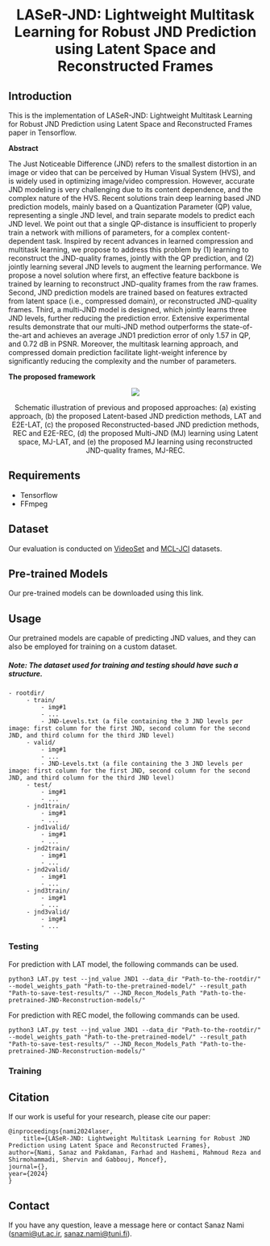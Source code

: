<h1 align="center"> LASeR-JND: Lightweight Multitask Learning for Robust JND Prediction using Latent Space and Reconstructed Frames</h1>

## Introduction

This is the implementation of LASeR-JND: Lightweight Multitask Learning for Robust JND Prediction using Latent Space and Reconstructed Frames paper in Tensorflow.

**Abstract**

The Just Noticeable Difference (JND) refers to the smallest distortion in an image or video that can be perceived by Human Visual System (HVS), and is widely used in optimizing image/video compression. However, accurate JND modeling is very challenging due to its content dependence, and the complex nature of the HVS. Recent solutions train deep learning based JND prediction models, mainly based on a Quantization Parameter (QP) value, representing a single JND level, and train separate models to predict each JND level. We point out that a single QP-distance is insufficient to properly train a network with millions of parameters, for a complex content-dependent task. Inspired by recent advances in learned compression and multitask learning, we propose to address this problem by (1) learning to reconstruct the JND-quality frames, jointly with the QP prediction, and (2) jointly learning several JND levels to augment the learning performance. We propose a novel solution where first, an effective feature backbone is trained by learning to reconstruct JND-quality frames from the raw frames. Second, JND prediction models are trained based on features extracted from latent space (i.e., compressed domain), or reconstructed JND-quality frames. Third, a multi-JND model is designed, which jointly learns three JND levels, further reducing the prediction error. Extensive experimental results demonstrate that our multi-JND method outperforms the state-of-the-art and achieves an average JND1 prediction error of only 1.57 in QP, and 0.72 dB in PSNR. Moreover, the multitask learning approach, and compressed domain prediction facilitate light-weight inference by significantly reducing the complexity and the number of parameters. 


**The proposed framework**
<p align="center">
  <img src="https://github.com/sanaznami/LASeR-JND/assets/59918141/8edce9b1-a6a6-440c-a468-374375cb7cb8">
</p>

<p align="center">Schematic illustration of previous and proposed approaches: (a) existing approach, (b) the proposed Latent-based JND prediction methods, LAT and E2E-LAT, (c) the proposed Reconstructed-based JND prediction methods, REC and E2E-REC, (d) the proposed Multi-JND (MJ) learning using Latent space, MJ-LAT, and (e) the proposed MJ learning using reconstructed JND-quality frames, MJ-REC.</p>


## Requirements

- Tensorflow
- FFmpeg


## Dataset

Our evaluation is conducted on [VideoSet](https://ieee-dataport.org/documents/videoset) and [MCL-JCI](https://mcl.usc.edu/mcl-jci-dataset/) datasets.


## Pre-trained Models
Our pre-trained models can be downloaded using this link.


## Usage
Our pretrained models are capable of predicting JND values, and they can also be employed for training on a custom dataset.
##### Note: The dataset used for training and testing should have such a structure.

    - rootdir/
         - train/
             - img#1
             - ...
             - JND-Levels.txt (a file containing the 3 JND levels per image: first column for the first JND, second column for the second JND, and third column for the third JND level)
         - valid/
             - img#1
             - ...
             - JND-Levels.txt (a file containing the 3 JND levels per image: first column for the first JND, second column for the second JND, and third column for the third JND level)
         - test/
             - img#1
             - ...
         - jnd1train/
             - img#1
             - ...
         - jnd1valid/
             - img#1
             - ...
         - jnd2train/
             - img#1
             - ...
         - jnd2valid/
             - img#1
             - ...
         - jnd3train/
             - img#1
             - ...
         - jnd3valid/
             - img#1
             - ...
	     
### Testing

For prediction with LAT model, the following commands can be used.

    python3 LAT.py test --jnd_value JND1 --data_dir "Path-to-the-rootdir/" --model_weights_path "Path-to-the-pretrained-model/" --result_path "Path-to-save-test-results/" --JND_Recon_Models_Path "Path-to-the-pretrained-JND-Reconstruction-models/"

For prediction with REC model, the following commands can be used.

    python3 LAT.py test --jnd_value JND1 --data_dir "Path-to-the-rootdir/" --model_weights_path "Path-to-the-pretrained-model/" --result_path "Path-to-save-test-results/" --JND_Recon_Models_Path "Path-to-the-pretrained-JND-Reconstruction-models/"

### Training


## Citation

If our work is useful for your research, please cite our paper:

    @inproceedings{nami2024laser,
    	title={LASeR-JND: Lightweight Multitask Learning for Robust JND Prediction using Latent Space and Reconstructed Frames},
	author={Nami, Sanaz and Pakdaman, Farhad and Hashemi, Mahmoud Reza and Shirmohammadi, Shervin and Gabbouj, Moncef},
	journal={},
	year={2024}
    }


## Contact

If you have any question, leave a message here or contact Sanaz Nami (snami@ut.ac.ir, sanaz.nami@tuni.fi).


